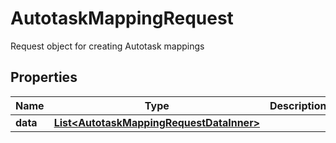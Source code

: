 

# AutotaskMappingRequest

Request object for creating Autotask mappings

## Properties

| Name | Type | Description | Notes |
|------------ | ------------- | ------------- | -------------|
|**data** | [**List&lt;AutotaskMappingRequestDataInner&gt;**](AutotaskMappingRequestDataInner.md) |  |  [optional] |



